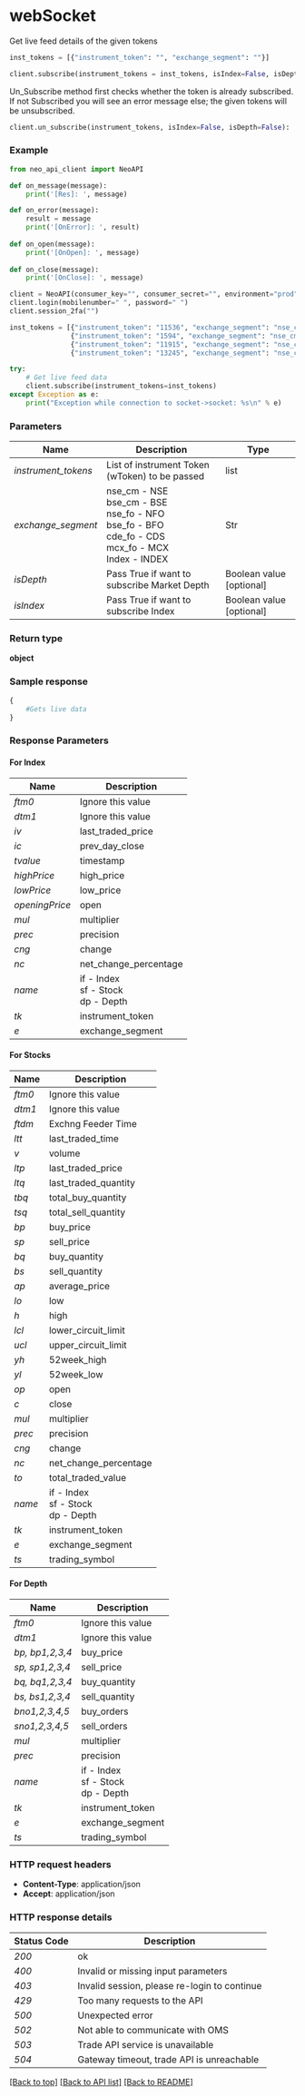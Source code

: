 # **webSocket**
Get live feed details of the given tokens
```python
inst_tokens = [{"instrument_token": "", "exchange_segment": ""}]

client.subscribe(instrument_tokens = inst_tokens, isIndex=False, isDepth=False) 
```

Un_Subscribe method first checks whether the token is already subscribed.<br/>
If not Subscribed you will see an error message else; the given tokens will be unsubscribed.
```python
client.un_subscribe(instrument_tokens, isIndex=False, isDepth=False):
```

### Example

```python
from neo_api_client import NeoAPI

def on_message(message):
    print('[Res]: ', message)

def on_error(message):
    result = message
    print('[OnError]: ', result)
    
def on_open(message):
    print('[OnOpen]: ', message)
    
def on_close(message):
    print('[OnClose]: ', message)

client = NeoAPI(consumer_key="", consumer_secret="", environment="prod", on_message=on_message, on_error=on_error, on_open=on_open, on_close=on_close)
client.login(mobilenumber=" ", password=" ")
client.session_2fa("")

inst_tokens = [{"instrument_token": "11536", "exchange_segment": "nse_cm"},
               {"instrument_token": "1594", "exchange_segment": "nse_cm"},
               {"instrument_token": "11915", "exchange_segment": "nse_cm"},
               {"instrument_token": "13245", "exchange_segment": "nse_cm"}]

try:
    # Get live feed data
    client.subscribe(instrument_tokens=inst_tokens)
except Exception as e:
    print("Exception while connection to socket->socket: %s\n" % e)

```
### Parameters

| Name                | Description                                                                         | Type                   |
|---------------------|-------------------------------------------------------------------------------------|------------------------|
| *instrument_tokens* | List of instrument Token (wToken) to be passed                                       | list                    |
| *exchange_segment*  | nse_cm - NSE<br/>bse_cm - BSE<br/>nse_fo - NFO<br/>bse_fo - BFO<br/>cde_fo - CDS<br/>mcx_fo - MCX<br/>Index -  INDEX | Str                    |
| *isDepth*           | Pass True if want to subscribe Market Depth                                                                       | Boolean value [optional]  |
| *isIndex*           | Pass True if want to subscribe Index                                                                       | Boolean value [optional]  |


### Return type

**object**

### Sample response

```python
{  
    #Gets live data 
}

```
### Response Parameters

#### For Index

| Name                | Description                                                                         |
|---------------------|-------------------------------------------------------------------------------------|
| *ftm0* | Ignore this value                                                
| *dtm1*  | Ignore this value
| *iv*           | last_traded_price
| *ic*           | prev_day_close
| *tvalue*           | timestamp
| *highPrice*           | high_price
| *lowPrice*           | low_price
| *openingPrice*           | open
| *mul*           | multiplier
| *prec*           | precision
| *cng*           | change
| *nc*           | net_change_percentage
| *name*           | if - Index <br/> sf - Stock <br/> dp - Depth
| *tk*           | instrument_token
| *e*           | exchange_segment

#### For Stocks

| Name                | Description                                                                         |
|---------------------|-------------------------------------------------------------------------------------|
| *ftm0* | Ignore this value                                                
| *dtm1*  | Ignore this value
| *ftdm*  | Exchng Feeder Time
| *ltt*  | last_traded_time
| *v*  | volume
| *ltp*           | last_traded_price
| *ltq*           | last_traded_quantity
| *tbq*           | total_buy_quantity
| *tsq*           | total_sell_quantity
| *bp*           | buy_price
| *sp*           | sell_price
| *bq*           | buy_quantity
| *bs*           | sell_quantity
| *ap*           | average_price
| *lo*           | low
| *h*           | high
| *lcl*           | lower_circuit_limit
| *ucl*           | upper_circuit_limit
| *yh*           | 52week_high
| *yl*           | 52week_low
| *op*           | open
| *c*           | close
| *mul* | multiplier
| *prec* | precision
| *cng* | change
| *nc* | net_change_percentage
| *to* | total_traded_value
| *name*           | if - Index <br/> sf - Stock <br/> dp - Depth
| *tk* | instrument_token
| *e* | exchange_segment
| *ts* | trading_symbol

#### For Depth

| Name                | Description                                                                         |
|---------------------|-------------------------------------------------------------------------------------|
| *ftm0* | Ignore this value                                                
| *dtm1*  | Ignore this value
| *bp, bp1,2,3,4* | buy_price
| *sp, sp1,2,3,4* | sell_price
| *bq, bq1,2,3,4* | buy_quantity
| *bs, bs1,2,3,4* | sell_quantity
| *bno1,2,3,4,5* | buy_orders
| *sno1,2,3,4,5* | sell_orders
| *mul* | multiplier
| *prec* | precision
| *name*           | if - Index <br/> sf - Stock <br/> dp - Depth
| *tk* | instrument_token
| *e* | exchange_segment
| *ts* | trading_symbol




### HTTP request headers

 - **Content-Type**: application/json
 - **Accept**: application/json

### HTTP response details
| Status Code | Description                                  | 
|-------------|----------------------------------------------|
| *200*       | ok                                           |
| *400*       | Invalid or missing input parameters          |
| *403*       | Invalid session, please re-login to continue |
| *429*       | Too many requests to the API                 |
| *500*       | Unexpected error                             |
| *502*       | Not able to communicate with OMS             |
| *503*       | Trade API service is unavailable             |
| *504*       | Gateway timeout, trade API is unreachable    |

[[Back to top]](#) [[Back to API list]](../README.md#documentation-for-api-endpoints)  [[Back to README]](../README.md)
